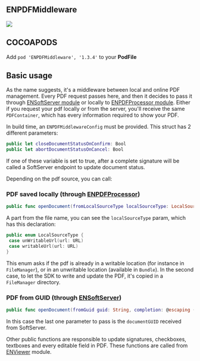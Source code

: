 ## ENPDFMiddleware

![](https://badgen.net/badge/stable/1.3.4/blue)

## COCOAPODS

Add `pod 'ENPDFMiddleware', '1.3.4'` to your **PodFile**

## Basic usage

As the name suggests, it's a middleware between local and online PDF management. Every PDF request passes here, and then it decides to pass it through [ENSoftServer module](ENSoftServer/README.md) or locally to [ENPDFProcessor module](ENPDFProcessor/README.md). Either if you request your pdf locally or from the server, you'll receive the same `PDFContainer`, which has every information required to show your PDF.

In build time, an `ENPDFMiddlewareConfig` must be provided.
This struct has 2 different parameters:

```swift
public let closeDocumentStatusOnConfirm: Bool
public let abortDocumentStatusOnCancel: Bool
```

If one of these variable is set to true, after a complete signature will be called a SoftServer endpoint to update document status.

Depending on the pdf source, you can call:

### PDF saved locally (through [ENPDFProcessor](ENPDFProcessor/README.md))

```swift
public func openDocument(fromLocalSourceType localSourceType: LocalSourceType, fileName: String, completion: @escaping (ENResponse<PDFContainer>) -> Void) {
```

A part from the file name, you can see the `localSourceType` param, which has this declaration:

```swift
public enum LocalSourceType {
 case unWritableUrl(url: URL)
 case writableUrl(url: URL)
}
```

This enum asks if the pdf is already in a writable location (for instance in `FileManager`), or in an unwritable location (available in `Bundle`). In the second case, to let the SDK to write and update the PDF, it's copied in a `FileManager` directory.

### PDF from GUID (through [ENSoftServer](ENSoftServer/README.md))

```swift
public func openDocument(fromGuid guid: String, completion: @escaping (ENResponse<PDFContainer>) -> Void) {
```

In this case the last one parameter to pass is the `documentGUID` received from SoftServer.

Other public functions are responsible to update signatures, checkboxes, textboxes and every editable field in PDF. These functions are called from [ENViewer](ENViewer/README.md) module.
